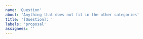 ```yaml
---
name: 'Question'
about: 'Anything that does not fit in the other categories'
title: '[Question]: '
labels: 'proposal'
assignees: ''
---
```


<!-- Ask anything here -->

